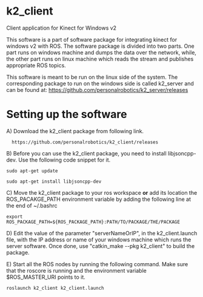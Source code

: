 k2_client
=========
Client application for Kinect for Windows v2

This software is a part of software package for integrating kinect for windows v2 with ROS. The software package is divided into two parts. One part runs on windows machine and dumps the data over the network, while, the other part runs on linux machine which reads the stream and publishes appropriate ROS topics.

This software is meant to be run on the linux side of the system. The corresponding package to run on the windows side is called k2_server and can be found at: https://github.com/personalrobotics/k2_server/releases

Setting up the software
=======================

A) Download the k2_client package from following link.

      https://github.com/personalrobotics/k2_client/releases

B) Before you can use the k2_client package, you need to install libjsoncpp-dev. Use the following code snippet for it.

`sudo apt-get update`

`sudo apt-get install libjsoncpp-dev`

C) Move the k2_client package to your ros workspace **or** add its location the ROS_PACAKGE_PATH environment variable by adding the following line at the end of ~/.bashrc

`export ROS_PACKAGE_PATH=${ROS_PACKAGE_PATH}:PATH/TO/PACKAGE/THE/PACKAGE`

D) Edit the value of the parameter "serverNameOrIP", in the k2_client.launch file, with the IP address or name of your windows machine which runs the server software. Once done, use "catkin_make --pkg k2_client" to build the package.

E) Start all the ROS nodes by running the following command. Make sure that the roscore is running and the environment variable $ROS_MASTER_URI points to it.

`roslaunch k2_client k2_client.launch`
